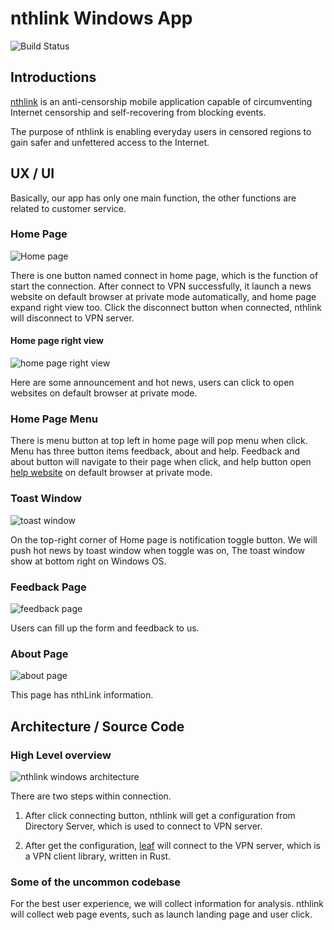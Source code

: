 # nthlink Windows App

![Build Status](https://github.com/teoncom/nthLink-windows/actions/workflows/Release.yml/badge.svg?event=push)

## Introductions

[nthlink](https://www.nthlink.com/) is an anti-censorship mobile application capable of
circumventing Internet censorship and self-recovering from blocking events.

The purpose of nthlink is enabling everyday users in censored regions to gain safer and unfettered
access to the Internet.

## UX / UI

Basically, our app has only one main function, the other functions are related to customer service.

### Home Page

![Home page](Readme/HomePage.png)

There is one button named connect in home page, which is the function of start the connection.
After connect to VPN successfully, it launch a news website on default browser at private mode automatically,
and home page expand right view too.
Click the disconnect button when connected, nthlink will disconnect to VPN server.

#### Home page right view

![home page right view](Readme/HomePageExpand.png)

Here are some announcement and hot news, users can click to open websites on default browser at private mode.

### Home Page Menu

There is menu button at top left in home page will pop menu when click. 
Menu has three button items feedback, about and help.
Feedback and about button will navigate to their page when click, and help button open [help website](https://s3.us-west-1.amazonaws.com/dwo-jar-kmf-883/help.html) on default browser at private mode.

### Toast Window

![toast window](Readme/ToastWindow.png)

On the top-right corner of Home page is notification toggle button.
We will push hot news by toast window when toggle was on, The toast window show at bottom right on Windows OS.

### Feedback Page

![feedback page](Readme/FeedbackPage.png)

Users can fill up the form and feedback to us.

### About Page

![about page](Readme/AboutPage.png)

This page has nthLink information.

## Architecture / Source Code

### High Level overview

![nthlink windows architecture](Readme/nthlinkWindows_architecture.png)

There are two steps within connection.

1. After click connecting button, nthlink will get a configuration from Directory Server, which is
   used to connect to VPN server.

2. After get the configuration, [leaf](https://github.com/eycorsican/leaf) will connect to the VPN
   server, which is a VPN client library, written in Rust.

### Some of the uncommon codebase

For the best user experience, we will collect information for analysis. nthlink will collect web
page events, such as launch landing page and user click.


